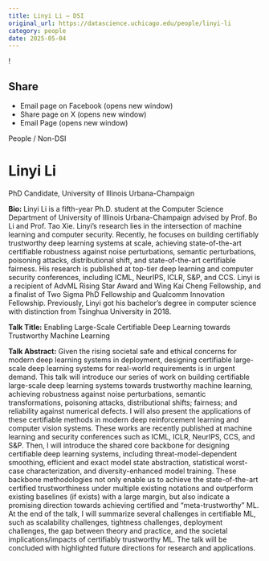 ```yaml
---
title: Linyi Li – DSI
original_url: https://datascience.uchicago.edu/people/linyi-li
category: people
date: 2025-05-04
---
```


<!-- Table-like structure detected -->

!

## Share

* Email page on Facebook (opens new window)
* Share page on X (opens new window)
* Email Page (opens new window)

<!-- Table-like structure detected -->

People / Non-DSI

# Linyi Li

PhD Candidate, University of Illinois Urbana-Champaign

**Bio:** Linyi Li is a fifth-year Ph.D. student at the Computer Science Department of University of Illinois Urbana-Champaign advised by Prof. Bo Li and Prof. Tao Xie. Linyi’s research lies in the intersection of machine learning and computer security. Recently, he focuses on building certifiably trustworthy deep learning systems at scale, achieving state-of-the-art certifiable robustness against noise perturbations, semantic perturbations, poisoning attacks, distributional shift, and state-of-the-art certifiable fairness. His research is published at top-tier deep learning and computer security conferences, including ICML, NeurIPS, ICLR, S&P, and CCS. Linyi is a recipient of AdvML Rising Star Award and Wing Kai Cheng Fellowship, and a finalist of Two Sigma PhD Fellowship and Qualcomm Innovation Fellowship. Previously, Linyi got his bachelor’s degree in computer science with distinction from Tsinghua University in 2018.

**Talk Title:** Enabling Large-Scale Certifiable Deep Learning towards Trustworthy Machine Learning

**Talk Abstract:** Given the rising societal safe and ethical concerns for modern deep learning systems in deployment, designing certifiable large-scale deep learning systems for real-world requirements is in urgent demand. This talk will introduce our series of work on building certifiable large-scale deep learning systems towards trustworthy machine learning, achieving robustness against noise perturbations, semantic transformations, poisoning attacks, distributional shifts; fairness; and reliability against numerical defects. I will also present the applications of these certifiable methods in modern deep reinforcement learning and computer vision systems. These works are recently published at machine learning and security conferences such as ICML, ICLR, NeurIPS, CCS, and S&P. Then, I will introduce the shared core backbone for designing certifiable deep learning systems, including threat-model-dependent smoothing, efficient and exact model state abstraction, statistical worst-case characterization, and diversity-enhanced model training. These backbone methodologies not only enable us to achieve the state-of-the-art certified trustworthiness under multiple existing notations and outperform existing baselines (if exists) with a large margin, but also indicate a promising direction towards achieving certified and “meta-trustworthy” ML. At the end of the talk, I will summarize several challenges in certifiable ML, such as scalability challenges, tightness challenges, deployment challenges, the gap between theory and practice, and the societal implications/impacts of certifiably trustworthy ML. The talk will be concluded with highlighted future directions for research and applications.
